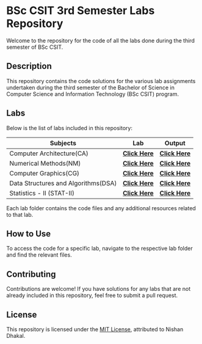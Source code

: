 # BSc CSIT 3rd Semester Labs Repository

Welcome to the repository for the code of all the labs done during the third semester of BSc CSIT.

## Description

This repository contains the code solutions for the various lab assignments undertaken during the third semester of the Bachelor of Science in Computer Science and Information Technology (BSc CSIT) program.

## Labs

Below is the list of labs included in this repository:

| Subjects               | Lab                                                                 | Output                                                                                                                                               |
|------------------------|---------------------------------------------------------------------|------------------------------------------------------------------------------------------------------------------------------------------------------|
| Computer Architecture(CA)  | **[Click Here](CA)**                                     | **[Click Here ](CA)**                                                                                                                       |
| Numerical Methods(NM)      | **[Click Here](https://github.com/nishan023/3rd-sem/tree/master/NM)**| **[Click Here ](https://drive.google.com/drive/folders/1ILYqwwyfQ18JpN10gr7b-mXv-OY8QHK2?usp=sharing)**                              |
| Computer Graphics(CG)     | **[Click Here](CG)**                                         | **[Click Here ](CG)**                                                                                                                       |
| Data Structures and Algorithms(DSA) | **[Click Here](https://github.com/nishan023/3rd-sem/tree/master/DSA)**                          | **[Click Here](DSA)**                                                                                                                      |
| Statistics - II (STAT-II)      | **[Click Here](Statistics-II)**                               | **[Click Here](Statistics-II)**                                                                                                    |

Each lab folder contains the code files and any additional resources related to that lab.

## How to Use

To access the code for a specific lab, navigate to the respective lab folder and find the relevant files.

## Contributing

Contributions are welcome! If you have solutions for any labs that are not already included in this repository, feel free to submit a pull request.

## License

This repository is licensed under the [MIT License](https://github.com/nishan023/3rd-sem/blob/master/LICENSE), attributed to Nishan Dhakal.

